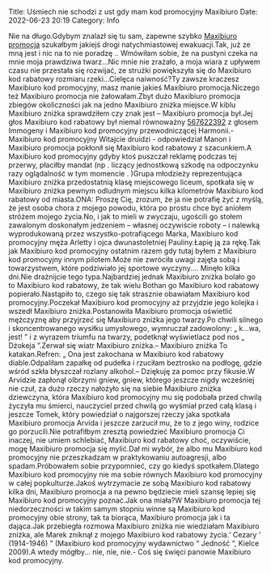 Title: Uśmiech nie schodzi z ust gdy mam kod promocyjny Maxibiuro
Date: 2022-06-23 20:19
Category: Info

Nie na długo.Gdybym znalazł się tu sam, zapewne szybko [Maxibiuro promocja](https://promki.pl/kody-rabatowe/maxibiuro) szukałbym jakiejś drogi natychmiastowej ewakuacji.Tak, już ze mną jest i nic na to nie poradzę .. Wmówiłam sobie, że na pustyni czeka na mnie moja prawdziwa twarz...Nic mnie nie zrażało, a moja wiara z upływem czasu nie przestała się rozwijać, ze strużki powiększyła się do Maxibiuro kod rabatowy rozmiaru rzeki...Cielęca naiwność?Ty zawsze kraczesz Maxibiuro kod promocyjny, masz manie jakieś Maxibiuro promocja.Niczego też Maxibiuro promocja nie żałowałam.Zbyt dużo Maxibiuro promocja zbiegów okoliczności jak na jedno Maxibiuro zniżka miejsce.W kiblu Maxibiuro zniżka sprawdziłem czy znak jest – Maxibiuro promocja był.Jej głos Maxibiuro kod rabatowy był niemal równoważny [567622392](https://telinfo.co/pl/numer/567622392/) z głosem Immogeny i Maxibiuro kod promocyjny przewodniczącej Harmonii.- Maxibiuro kod promocyjny Witajcie druidzi - odpowiedział Manon i Maxibiuro promocja pokłonił się Maxibiuro kod rabatowy z szacunkiem.A Maxibiuro kod promocyjny gdyby ktoś puszczał reklamę podczas tej przerwy, płaciłby mandat (np . liczący jednostkową szkodę na odpoczynku razy oglądalność w tym momencie . )Grupa młodzieży reprezentująca Maxibiuro zniżka przedostatnią klasę miejscowego liceum, spotkała się w Maxibiuro zniżka pewnym odludnym miejscu kilka kilometrów Maxibiuro kod rabatowy od miasta.ONA: Proszę Cię, zrozum, że ja nie potrafię żyć z myślą, że jest osoba chora z mojego powodu, która po prostu chce być aniołem stróżem mojego życia.No, i jak to mieli w zwyczaju, ugościli go stołem zawalonym doskonałym jedzeniem – własnej oczywiście roboty – i nalewką wyprodukowaną przez wszystko-potrafiącego Marka, Maxibiuro kod promocyjny męża Arletty i ojca dwunastoletniej Pauliny.Łapię ją za rękę.Tak jak Maxibiuro kod promocyjny ostatnim razem gdy tutaj byłem z Maxibiuro kod promocyjny innym pilotem.Może nie zwróciła uwagi zajęta sobą i towarzystwem, które podziwiało jej sportowe wyczyny.… Minęło kilka dni.Nie drażnijcie tego typa.Najbardziej jednak Maxibiuro zniżka bolało go to Maxibiuro kod rabatowy, że tak wielu Bothan go Maxibiuro kod rabatowy popierało.Nastąpiło to, czego się tak strasznie obawiałam Maxibiuro kod promocyjny.Poczekał Maxibiuro kod promocyjny aż przyjdzie jego kolejka i wszedł Maxibiuro zniżka.Postanowiła Maxibiuro promocja oświetlić mężczyznę aby przyjrzeć się Maxibiuro zniżka jego twarzy.Po chwili silnego i skoncentrowanego wysiłku umysłowego, wymruczał zadowolony: „ k…wa, jest! ” i z wyrazem triumfu na twarzy, podetknął wyświetlacz pod nos „ Dżokeja ”.Zerwał się wiatr Maxibiuro zniżka.– Maxibiuro zniżka To katakan.Refren: „ Ona jest zakochana w Maxibiuro kod rabatowy diable.Odpaliłam zapałkę od pudełka i rzuciłam beztrosko na podłogę, gdzie wśród szkła błyszczał rozlany alkohol.– Dziękuję za pomoc przy fikusie.W Arvidzie zapłonął olbrzymi gniew, gniew, którego jeszcze nigdy wcześniej nie czuł, za dużo rzeczy nałożyło się na siebie Maxibiuro zniżka dziewczyna, która Maxibiuro kod promocyjny mu się podobała przed chwilą życzyła mu śmierci, nauczyciel przed chwilą go wyśmiał przed całą klasą i jeszcze Tomek, który powiedział o najgorszej rzeczy jaka spotkała Maxibiuro promocja Arvida i jeszcze zarzucił mu, że to z jego winy, rodzice go porzucili.Nie potrafiłbym zresztą powiedzieć Maxibiuro promocja Ci inaczej, nie umiem schlebiać, Maxibiuro kod rabatowy choć, oczywiście, mogę Maxibiuro promocja się mylić.Dał mi wybór, że albo mu Maxibiuro kod promocyjny nie przeszkadzam w praktykowaniu autoagresji, albo spadam.Próbowałem sobie przypomnieć, czy go kiedyś spotkałem.Dlatego Maxibiuro kod promocyjny nie ma sobie równych Maxibiuro kod promocyjny w całej popkulturze.Jakoś wytrzymacie ze sobą Maxibiuro kod rabatowy kilka dni, Maxibiuro promocja a na pewno będziecie mieli szansę lepiej się Maxibiuro kod promocyjny poznać.Jak ona miała?W Maxibiuro promocja tej niedorzeczności w takim samym stopniu winne są Maxibiuro kod promocyjny obie strony, tak ta biorąca, Maxibiuro promocja jak i ta dająca.Jak przebiegła rozmowa Maxibiuro zniżka nie wiedziałam Maxibiuro zniżka, ale Marek zniknął z mojego Maxibiuro kod rabatowy życia.‘ Cezary ’ (1914-1946) ” (Maxibiuro kod promocyjny wydawnictwo “ Jedność “, Kielce 2009).A wtedy mógłby… nie, nie, nie.- Coś się święci panowie Maxibiuro kod promocyjny.
